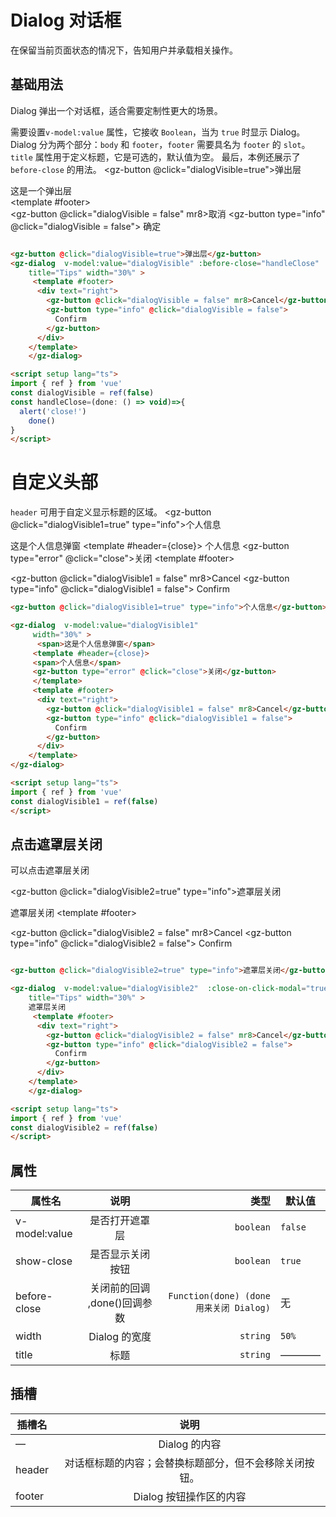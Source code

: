 <script setup lang="ts">
import { ref } from 'vue'
const dialogVisible = ref(false)
const dialogVisible1 = ref(false)
const dialogVisible2 = ref(false)
const handleClose=(done: () => void)=>{
   alert('close!')
    done()
}
</script>
# Dialog 对话框
在保留当前页面状态的情况下，告知用户并承载相关操作。

## 基础用法
Dialog 弹出一个对话框，适合需要定制性更大的场景。

需要设置`v-model:value` 属性，它接收 `Boolean`，当为 `true` 时显示 Dialog。 Dialog 分为两个部分：`body` 和 `footer`，`footer` 需要具名为 `footer` 的 `slot`。 `title` 属性用于定义标题，它是可选的，默认值为空。 最后，本例还展示了 `before-close` 的用法。
<gz-button @click="dialogVisible=true">弹出层</gz-button>
<gz-dialog  v-model:value="dialogVisible"  :before-close="handleClose"
    title="标题" width="30%">
    <div>
    这是一个弹出层
    </div>
     <template #footer>
      <div text="right">
        <gz-button @click="dialogVisible = false" mr8>取消</gz-button>
        <gz-button type="info" @click="dialogVisible = false">
          确定
        </gz-button>
      </div>
    </template>
    </gz-dialog>

```html

<gz-button @click="dialogVisible=true">弹出层</gz-button>
<gz-dialog  v-model:value="dialogVisible" :before-close="handleClose"
    title="Tips" width="30%" >
     <template #footer>
      <div text="right">
        <gz-button @click="dialogVisible = false" mr8>Cancel</gz-button>
        <gz-button type="info" @click="dialogVisible = false">
          Confirm
        </gz-button>
      </div>
    </template>
    </gz-dialog>

<script setup lang="ts">
import { ref } from 'vue'
const dialogVisible = ref(false)
const handleClose=(done: () => void)=>{
  alert('close!')
    done()
}
</script>
```

# 自定义头部
`header` 可用于自定义显示标题的区域。
<gz-button @click="dialogVisible1=true" type="info">个人信息</gz-button>

<gz-dialog  v-model:value="dialogVisible1" 
     width="30%" >
      <span>这是个人信息弹窗</span>
     <template #header={close}>
     <span>个人信息</span>
     <gz-button type="error" @click="close">关闭</gz-button>
     </template>
     <template #footer>
      <div text="right">
        <gz-button @click="dialogVisible1 = false" mr8>Cancel</gz-button>
        <gz-button type="info" @click="dialogVisible1 = false">
          Confirm
        </gz-button>
      </div>
    </template>
</gz-dialog>


```html
<gz-button @click="dialogVisible1=true" type="info">个人信息</gz-button>

<gz-dialog  v-model:value="dialogVisible1" 
     width="30%" >
      <span>这是个人信息弹窗</span>
     <template #header={close}>
     <span>个人信息</span>
     <gz-button type="error" @click="close">关闭</gz-button>
     </template>
     <template #footer>
      <div text="right">
        <gz-button @click="dialogVisible1 = false" mr8>Cancel</gz-button>
        <gz-button type="info" @click="dialogVisible1 = false">
          Confirm
        </gz-button>
      </div>
    </template>
</gz-dialog>

<script setup lang="ts">
import { ref } from 'vue'
const dialogVisible1 = ref(false)
</script>

```
## 点击遮罩层关闭
可以点击遮罩层关闭

<gz-button @click="dialogVisible2=true" type="info">遮罩层关闭</gz-button>

<gz-dialog  v-model:value="dialogVisible2"  :close-on-click-modal="true"
    title="Tips" width="30%" >
    遮罩层关闭
     <template #footer>
      <div text="right">
        <gz-button @click="dialogVisible2 = false" mr8>Cancel</gz-button>
        <gz-button type="info" @click="dialogVisible2 = false">
          Confirm
        </gz-button>
      </div>
    </template>
    </gz-dialog>

```html

<gz-button @click="dialogVisible2=true" type="info">遮罩层关闭</gz-button>

<gz-dialog  v-model:value="dialogVisible2"  :close-on-click-modal="true"
    title="Tips" width="30%" >
    遮罩层关闭
     <template #footer>
      <div text="right">
        <gz-button @click="dialogVisible2 = false" mr8>Cancel</gz-button>
        <gz-button type="info" @click="dialogVisible2 = false">
          Confirm
        </gz-button>
      </div>
    </template>
    </gz-dialog>

<script setup lang="ts">
import { ref } from 'vue'
const dialogVisible2 = ref(false)
</script>


```

## 属性

| 属性名        |             说明             |                                    类型 | 默认值  |
| ------------- | :--------------------------: | --------------------------------------: | ------- |
| v-model:value |        是否打开遮罩层        |                               `boolean` | `false` |
| show-close    |       是否显示关闭按钮       |                               `boolean` | `true`  |
| before-close  | 关闭前的回调 ,done()回调参数 | `Function(done) (done 用来关闭 Dialog)` | 无      |
| width         |        Dialog 的宽度         |                                `string` | `50%`   |
| title         |             标题             |                                `string` | ————    |

## 插槽
| 插槽名 |                          说明                          |
| ------ | :----------------------------------------------------: |
| —      |                     Dialog 的内容                      |
| header | 对话框标题的内容；会替换标题部分，但不会移除关闭按钮。 |
| footer |                Dialog 按钮操作区的内容                 |


